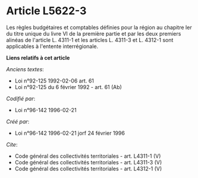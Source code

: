 # Article L5622-3

Les règles budgétaires et comptables définies pour la région au chapitre Ier du titre unique du livre VI de la première
partie et par les deux premiers alinéas de l'article L. 4311-1 et les articles L. 4311-3 et L. 4312-1 sont applicables à
l'entente interrégionale.

**Liens relatifs à cet article**

_Anciens textes_:

  - Loi n°92-125 1992-02-06 art. 61
  - Loi n°92-125 du 6 février 1992 - art. 61 (Ab)

_Codifié par_:

  - Loi n°96-142 1996-02-21

_Créé par_:

  - Loi n°96-142 1996-02-21 jorf 24 février 1996

_Cite_:

  - Code général des collectivités territoriales - art. L4311-1 (V)
  - Code général des collectivités territoriales - art. L4311-3 (V)
  - Code général des collectivités territoriales - art. L4312-1 (V)
